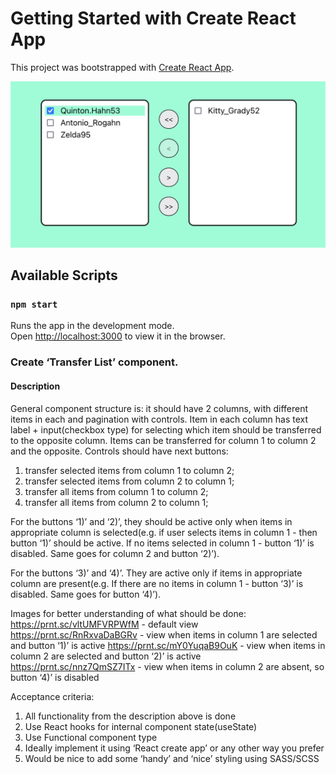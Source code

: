 # Getting Started with Create React App

This project was bootstrapped with [Create React App](https://github.com/facebook/create-react-app).

![screenshot](./screenshot.png)

## Available Scripts

### `npm start`

Runs the app in the development mode.\
Open [http://localhost:3000](http://localhost:3000) to view it in the browser.

### Create ‘Transfer List’ component.

#### Description

General component structure is: it should have 2 columns, with different items in each
and pagination with controls. Item in each column has text label + input(checkbox type) for selecting which item should be transferred to the opposite column. Items can be transferred for column 1 to column 2 and the opposite. Controls should have next buttons:

1) transfer selected items from column 1 to column 2;
2) transfer selected items from column 2 to column 1;
3) transfer all items from column 1 to column 2;
4) transfer all items from column 2 to column 1;

For the buttons ‘1)’ and ‘2)’, they should be active only when items in appropriate column is selected(e.g. if user selects items in column 1 - then button ‘1)’ should be active. If no items selected in column 1 - button ‘1)’ is disabled. Same goes for column 2 and button ‘2)’).

For the buttons ‘3)’ and ‘4)’. They are active only if items in appropriate column are present(e.g. If there are no items in column 1 - button ‘3)’ is disabled. Same goes for button ‘4)’).

Images for better understanding of what should be done:
https://prnt.sc/vltUMFVRPWfM - default view
https://prnt.sc/RnRxvaDaBGRv - view when items in column 1 are selected and button ‘1)’ is active
https://prnt.sc/mY0YuqaB9OuK - view when items in column 2 are selected and button ‘2)’ is active
https://prnt.sc/nnz7QmSZ7ITx - view when items in column 2 are absent, so button ‘4)’ is disabled

Acceptance criteria:
1) All functionality from the description above is done
2) Use React hooks for internal component state(useState)
3) Use Functional component type
4) Ideally implement it using ‘React create app’ or any other way you prefer
5) Would be nice to add some ‘handy’ and ‘nice’ styling using SASS/SCSS


